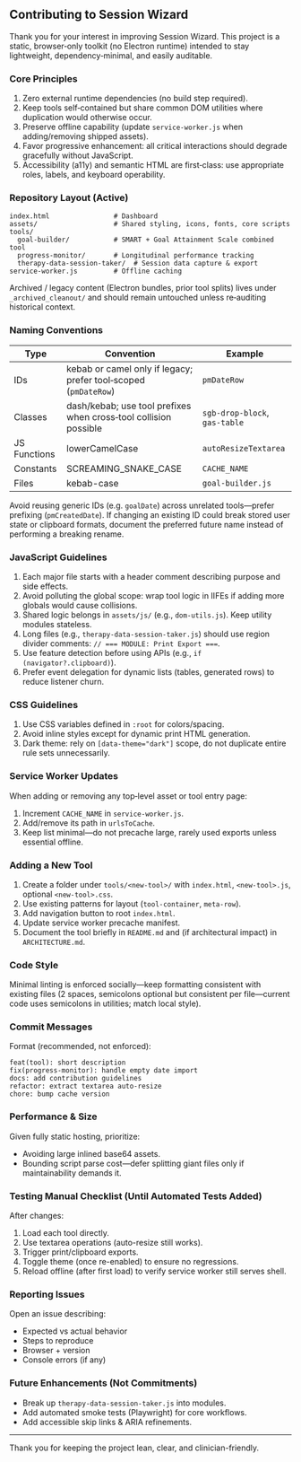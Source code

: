 ## Contributing to Session Wizard

Thank you for your interest in improving Session Wizard. This project is a static, browser‑only toolkit (no Electron runtime) intended to stay lightweight, dependency‑minimal, and easily auditable.

### Core Principles
1. Zero external runtime dependencies (no build step required).
2. Keep tools self‑contained but share common DOM utilities where duplication would otherwise occur.
3. Preserve offline capability (update `service-worker.js` when adding/removing shipped assets).
4. Favor progressive enhancement: all critical interactions should degrade gracefully without JavaScript.
5. Accessibility (a11y) and semantic HTML are first‑class: use appropriate roles, labels, and keyboard operability.

### Repository Layout (Active)
```
index.html                # Dashboard
assets/                   # Shared styling, icons, fonts, core scripts
tools/
  goal-builder/           # SMART + Goal Attainment Scale combined tool
  progress-monitor/       # Longitudinal performance tracking
  therapy-data-session-taker/  # Session data capture & export
service-worker.js         # Offline caching
```

Archived / legacy content (Electron bundles, prior tool splits) lives under `_archived_cleanout/` and should remain untouched unless re‑auditing historical context.

### Naming Conventions
| Type | Convention | Example |
|------|------------|---------|
| IDs  | kebab or camel only if legacy; prefer tool‑scoped (`pmDateRow`) | `pmDateRow` |
| Classes | dash/kebab; use tool prefixes when cross‑tool collision possible | `sgb-drop-block`, `gas-table` |
| JS Functions | lowerCamelCase | `autoResizeTextarea` |
| Constants | SCREAMING_SNAKE_CASE | `CACHE_NAME` |
| Files | kebab-case | `goal-builder.js` |

Avoid reusing generic IDs (e.g. `goalDate`) across unrelated tools—prefer prefixing (`pmCreatedDate`). If changing an existing ID could break stored user state or clipboard formats, document the preferred future name instead of performing a breaking rename.

### JavaScript Guidelines
1. Each major file starts with a header comment describing purpose and side effects.
2. Avoid polluting the global scope: wrap tool logic in IIFEs if adding more globals would cause collisions.
3. Shared logic belongs in `assets/js/` (e.g., `dom-utils.js`). Keep utility modules stateless.
4. Long files (e.g., `therapy-data-session-taker.js`) should use region divider comments: `// === MODULE: Print Export ===`.
5. Use feature detection before using APIs (e.g., `if (navigator?.clipboard)`).
6. Prefer event delegation for dynamic lists (tables, generated rows) to reduce listener churn.

### CSS Guidelines
1. Use CSS variables defined in `:root` for colors/spacing.
2. Avoid inline styles except for dynamic print HTML generation.
3. Dark theme: rely on `[data-theme="dark"]` scope, do not duplicate entire rule sets unnecessarily.

### Service Worker Updates
When adding or removing any top‑level asset or tool entry page:
1. Increment `CACHE_NAME` in `service-worker.js`.
2. Add/remove its path in `urlsToCache`.
3. Keep list minimal—do not precache large, rarely used exports unless essential offline.

### Adding a New Tool
1. Create a folder under `tools/<new-tool>/` with `index.html`, `<new-tool>.js`, optional `<new-tool>.css`.
2. Use existing patterns for layout (`tool-container`, `meta-row`).
3. Add navigation button to root `index.html`.
4. Update service worker precache manifest.
5. Document the tool briefly in `README.md` and (if architectural impact) in `ARCHITECTURE.md`.

### Code Style
Minimal linting is enforced socially—keep formatting consistent with existing files (2 spaces, semicolons optional but consistent per file—current code uses semicolons in utilities; match local style).

### Commit Messages
Format (recommended, not enforced):
```
feat(tool): short description
fix(progress-monitor): handle empty date import
docs: add contribution guidelines
refactor: extract textarea auto-resize
chore: bump cache version
```

### Performance & Size
Given fully static hosting, prioritize:
* Avoiding large inlined base64 assets.
* Bounding script parse cost—defer splitting giant files only if maintainability demands it.

### Testing Manual Checklist (Until Automated Tests Added)
After changes:
1. Load each tool directly.
2. Use textarea operations (auto-resize still works).
3. Trigger print/clipboard exports.
4. Toggle theme (once re-enabled) to ensure no regressions.
5. Reload offline (after first load) to verify service worker still serves shell.

### Reporting Issues
Open an issue describing:
* Expected vs actual behavior
* Steps to reproduce
* Browser + version
* Console errors (if any)

### Future Enhancements (Not Commitments)
* Break up `therapy-data-session-taker.js` into modules.
* Add automated smoke tests (Playwright) for core workflows.
* Add accessible skip links & ARIA refinements.

---
Thank you for keeping the project lean, clear, and clinician-friendly.